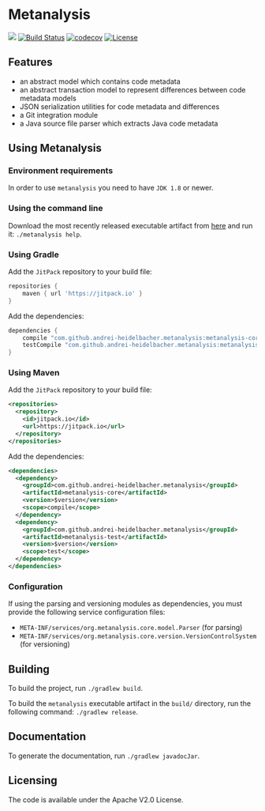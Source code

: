 # Metanalysis

[![](https://jitpack.io/v/andrei-heidelbacher/metanalysis.svg)](https://jitpack.io/#andrei-heidelbacher/metanalysis)
[![Build Status](https://travis-ci.org/andrei-heidelbacher/metanalysis.svg)](https://travis-ci.org/andrei-heidelbacher/metanalysis)
[![codecov](https://codecov.io/gh/andrei-heidelbacher/metanalysis/branch/master/graph/badge.svg)](https://codecov.io/gh/andrei-heidelbacher/metanalysis)
[![License](http://img.shields.io/:license-apache-blue.svg)](http://www.apache.org/licenses/LICENSE-2.0.html)

## Features

- an abstract model which contains code metadata
- an abstract transaction model to represent differences between code metadata
models
- JSON serialization utilities for code metadata and differences
- a Git integration module
- a Java source file parser which extracts Java code metadata

## Using Metanalysis

### Environment requirements

In order to use `metanalysis` you need to have `JDK 1.8` or newer.

### Using the command line

Download the most recently released executable artifact from
[here](https://github.com/andrei-heidelbacher/metanalysis/releases) and run it:
`./metanalysis help`.

### Using Gradle

Add the `JitPack` repository to your build file:
```groovy
repositories {
    maven { url 'https://jitpack.io' }
}
```

Add the dependencies:
```groovy
dependencies {
    compile "com.github.andrei-heidelbacher.metanalysis:metanalysis-core:$version"
    testCompile "com.github.andrei-heidelbacher.metanalysis:metanalysis-test:$version"
}
```

### Using Maven

Add the `JitPack` repository to your build file:
```xml
<repositories>
  <repository>
    <id>jitpack.io</id>
    <url>https://jitpack.io</url>
  </repository>
</repositories>
```

Add the dependencies:
```xml
<dependencies>
  <dependency>
    <groupId>com.github.andrei-heidelbacher.metanalysis</groupId>
    <artifactId>metanalysis-core</artifactId>
    <version>$version</version>
    <scope>compile</scope>
  </dependency>
  <dependency>
    <groupId>com.github.andrei-heidelbacher.metanalysis</groupId>
    <artifactId>metanalysis-test</artifactId>
    <version>$version</version>
    <scope>test</scope>
  </dependency>
</dependencies>
```

### Configuration

If using the parsing and versioning modules as dependencies, you must provide
the following service configuration files:
- `META-INF/services/org.metanalysis.core.model.Parser` (for parsing)
- `META-INF/services/org.metanalysis.core.version.VersionControlSystem` (for
versioning)

## Building

To build the project, run `./gradlew build`.

To build the `metanalysis` executable artifact in the `build/` directory, run
the following command: `./gradlew release`.

## Documentation

To generate the documentation, run `./gradlew javadocJar`.

## Licensing

The code is available under the Apache V2.0 License.
